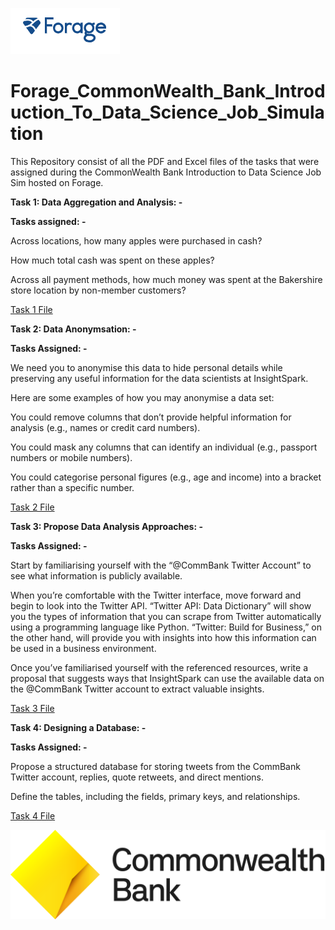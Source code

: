 ![Project Screenshot](https://github.com/VVBhojane/Forage_CommonWealth_Bank_Introduction_To_Data_Science_Job_Simulation/blob/main/Forage.PNG)

# Forage_CommonWealth_Bank_Introduction_To_Data_Science_Job_Simulation

This Repository consist of all the PDF and Excel files of the tasks that were assigned during the CommonWealth Bank Introduction to Data Science Job Sim hosted on Forage.

****Task 1: Data Aggregation and Analysis: -****

**Tasks assigned: -**

Across locations, how many apples were purchased in cash?

How much total cash was spent on these apples?

Across all payment methods, how much money was spent at the Bakershire store location by non-member customers?

[Task 1 File](https://github.com/VVBhojane/Forage_CommonWealth_Bank_Introduction_To_Data_Science_Job_Simulation/blob/main/supermarket_transactions.xlsx)

****Task 2: Data Anonymsation: -****

**Tasks Assigned: -**

We need you to anonymise this data to hide personal details while preserving any useful information for the data scientists at InsightSpark.

Here are some examples of how you may anonymise a data set:

You could remove columns that don’t provide helpful information for analysis (e.g., names or credit card numbers).

You could mask any columns that can identify an individual (e.g., passport numbers or mobile numbers).

You could categorise personal figures (e.g., age and income) into a bracket rather than a specific number.

[Task 2 File](https://github.com/VVBhojane/Forage_CommonWealth_Bank_Introduction_To_Data_Science_Job_Simulation/blob/main/anonymized_mobile_customers.csv)

****Task 3: Propose Data Analysis Approaches: -****

**Tasks Assigned: -**

Start by familiarising yourself with the “@CommBank Twitter Account” to see what information is publicly available.

When you’re comfortable with the Twitter interface, move forward and begin to look into the Twitter API.
 “Twitter API: Data Dictionary” will show you the types of information that you can scrape from Twitter automatically using a programming language like Python.
“Twitter: Build for Business,” on the other hand, will provide you with insights into how this information can be used in a business environment.

Once you’ve familiarised yourself with the referenced resources, write a proposal that suggests ways that InsightSpark can use the available data on the @CommBank Twitter account
to extract valuable insights.

[Task 3 File](https://github.com/VVBhojane/Forage_CommonWealth_Bank_Introduction_To_Data_Science_Job_Simulation/blob/main/Data%20Analysis%20Approaches.pdf)

****Task 4: Designing a Database: -****

**Tasks Assigned: -**

Propose a structured database for storing tweets from the CommBank Twitter account, replies, quote retweets, and direct mentions.

Define the tables, including the fields, primary keys, and relationships.

[Task 4 File](https://github.com/VVBhojane/Forage_CommonWealth_Bank_Introduction_To_Data_Science_Job_Simulation/blob/main/Designing%20a%20Database.pdf)

![Project Screenshot](https://github.com/VVBhojane/Forage_CommonWealth_Bank_Introduction_To_Data_Science_Job_Simulation/blob/main/CommBank%20Logos_Beacon%20Wordmark%20Black.png)
